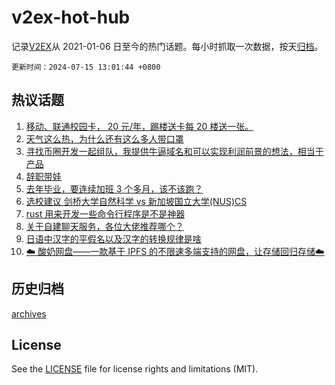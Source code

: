 # v2ex-hot-hub

 记录[V2EX](https://www.v2ex.com/)从 2021-01-06 日至今的热门话题。每小时抓取一次数据，按天[归档](archives)。

`更新时间：2024-07-15 13:01:44 +0800`

## 热议话题

1. [移动、联通校园卡， 20 元/年，踢楼送卡每 20 楼送一张。](https://www.v2ex.com/t/1057218)
1. [天气这么热，为什么还有这么多人带口罩](https://www.v2ex.com/t/1057288)
1. [寻找币圈开发一起组队，我提供牛逼域名和可以实现利润前景的想法，相当于产品](https://www.v2ex.com/t/1057277)
1. [辞职带娃](https://www.v2ex.com/t/1057280)
1. [去年毕业，要连续加班 3 个多月，该不该跑？](https://www.v2ex.com/t/1057234)
1. [选校建议 剑桥大学自然科学 vs 新加坡国立大学(NUS)CS](https://www.v2ex.com/t/1057189)
1. [rust 用来开发一些命令行程序是不是神器](https://www.v2ex.com/t/1057211)
1. [关于自建聊天服务，各位大佬推荐哪个？](https://www.v2ex.com/t/1057208)
1. [日语中汉字的平假名以及汉字的转换规律是啥](https://www.v2ex.com/t/1057221)
1. [☁️ 酸奶网盘——一款基于 IPFS 的不限速多端支持的网盘，让存储回归存储☁️](https://www.v2ex.com/t/1057302)

## 历史归档

[archives](archives)

## License

See the [LICENSE](LICENSE) file for license rights and limitations (MIT).
